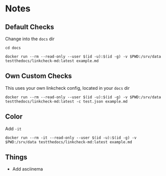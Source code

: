 # Notes

## Default Checks

Change into the `docs` dir

```shell
cd docs
```

```shell
docker run --rm --read-only --user $(id -u):$(id -g) -v $PWD:/srv/data testthedocs/linkcheck-md:latest example.md
```

## Own Custom Checks

This uses your own linkcheck config, located in your `docs` dir

```shell
docker run --rm --read-only --user $(id -u):$(id -g) -v $PWD:/srv/data testthedocs/linkcheck-md:latest -c test.json example.md
```

## Color

Add `-it`

```shell
docker run --rm -it --read-only --user $(id -u):$(id -g) -v $PWD:/srv/data testthedocs/linkcheck-md:latest example.md
```

## Things

- Add asciinema
